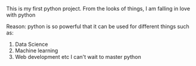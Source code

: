 This is my first python project.
From the looks of things, I am falling in love with python

Reason:
python is so powerful that it can be used for different things such as:
1. Data Science
2. Machine learning 
3. Web development 
etc
I can't wait to master python
